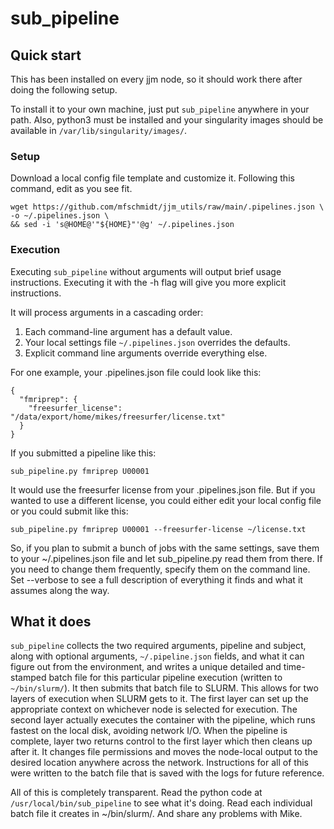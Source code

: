 # sub_pipeline

## Quick start

This has been installed on every jjm node, so it should work there after doing
the following setup.

To install it to your own machine, just put `sub_pipeline` anywhere in your path.
Also, python3 must be installed and your singularity images should be available
in `/var/lib/singularity/images/`.

### Setup

Download a local config file template and customize it. Following this command,
edit as you see fit.

    wget https://github.com/mfschmidt/jjm_utils/raw/main/.pipelines.json \
    -o ~/.pipelines.json \
    && sed -i 's@HOME@'"${HOME}"'@g' ~/.pipelines.json

### Execution

Executing `sub_pipeline` without arguments will output brief usage instructions.
Executing it with the -h flag will give you more explicit instructions.

It will process arguments in a cascading order:

1. Each command-line argument has a default value.
2. Your local settings file `~/.pipelines.json` overrides the defaults.
3. Explicit command line arguments override everything else.

For one example, your .pipelines.json file could look like this:

    {
      "fmriprep": {
        "freesurfer_license": "/data/export/home/mikes/freesurfer/license.txt"
      }
    }

If you submitted a pipeline like this:

    sub_pipeline.py fmriprep U00001

It would use the freesurfer license from your .pipelines.json file.
But if you wanted to use a different license, you could either edit your
local config file or you could submit like this:

    sub_pipeline.py fmriprep U00001 --freesurfer-license ~/license.txt

So, if you plan to submit a bunch of jobs with the same settings,
save them to your ~/.pipelines.json file and let sub_pipeline.py read them from
there. If you need to change them frequently, specify them on the command line.
Set --verbose to see a full description of everything it finds and what it
assumes along the way.

## What it does

`sub_pipeline` collects the two required arguments, pipeline and subject,
along with optional arguments, `~/.pipeline.json` fields, and what it can
figure out from the environment, and writes a unique detailed and
time-stamped batch file for this particular pipeline execution
(written to `~/bin/slurm/`). It then submits that batch file to SLURM.
This allows for two layers of execution when SLURM gets to it.
The first layer can set up the appropriate context on whichever node is
selected for execution. The second layer actually executes the container
with the pipeline, which runs fastest on the local disk, avoiding network I/O.
When the pipeline is complete, layer two returns control to the first layer
which then cleans up after it. It changes file permissions and moves the
node-local output to the desired location anywhere across the network.
Instructions for all of this were written to the batch file that is saved
with the logs for future reference.

All of this is completely transparent. Read the python code at
`/usr/local/bin/sub_pipeline` to see what it's doing.
Read each individual batch file it creates in ~/bin/slurm/.
And share any problems with Mike.

